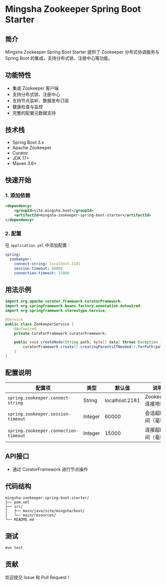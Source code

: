 # Mingsha Zookeeper Spring Boot Starter

## 简介

Mingsha Zookeeper Spring Boot Starter 提供了 Zookeeper 分布式协调服务与 Spring Boot 的集成，支持分布式锁、注册中心等功能。

## 功能特性

- 集成 Zookeeper 客户端
- 支持分布式锁、注册中心
- 支持节点监听、数据发布订阅
- 健康检查与监控
- 完整的配置元数据支持

## 技术栈

- Spring Boot 3.x
- Apache Zookeeper
- Curator
- JDK 17+
- Maven 3.6+

## 快速开始

### 1. 添加依赖

```xml
<dependency>
    <groupId>site.mingsha.boot</groupId>
    <artifactId>mingsha-zookeeper-spring-boot-starter</artifactId>
</dependency>
```

### 2. 配置

在 `application.yml` 中添加配置：

```yaml
spring:
  zookeeper:
    connect-string: localhost:2181
    session-timeout: 60000
    connection-timeout: 15000
```

## 用法示例

```java
import org.apache.curator.framework.CuratorFramework;
import org.springframework.beans.factory.annotation.Autowired;
import org.springframework.stereotype.Service;

@Service
public class ZookeeperService {
    @Autowired
    private CuratorFramework curatorFramework;

    public void createNode(String path, byte[] data) throws Exception {
        curatorFramework.create().creatingParentsIfNeeded().forPath(path, data);
    }
}
```

## 配置说明

| 配置项 | 类型 | 默认值 | 说明 |
|--------|------|--------|------|
| `spring.zookeeper.connect-string` | String | localhost:2181 | Zookeeper 连接地址 |
| `spring.zookeeper.session-timeout` | Integer | 60000 | 会话超时时间（毫秒） |
| `spring.zookeeper.connection-timeout` | Integer | 15000 | 连接超时时间（毫秒） |

## API接口

- 通过 CuratorFramework 进行节点操作

## 代码结构

```
mingsha-zookeeper-spring-boot-starter/
├── pom.xml
├── src/
│   ├── main/java/site/mingsha/boot/
│   └── main/resources/
└── README.md
```

## 测试

```bash
mvn test
```

## 贡献

欢迎提交 Issue 和 Pull Request！ 